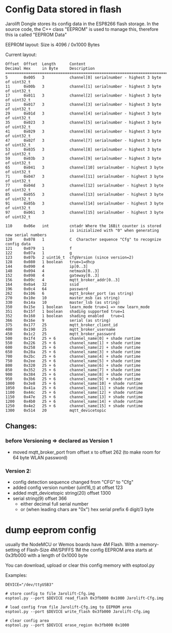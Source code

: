 # Config Data stored in flash

Jarolift Dongle stores its config data in the ESP8266 flash storage.
In the source code, the C++ class "EEPROM" is used to manage this, therefore
this ia called "EEPROM Data"

EEPROM layout: Size is 4096 / 0x1000 Bytes

Current layout:
```
Offset  Offset  Length      Content
Decimal Hex     in Byte     Description
=================================================================================
5       0x005   3           channel[0] serialnumber - highest 3 byte of uint32_t
11      0x00b   3           channel[1] serialnumber - highest 3 byte of uint32_t
17      0x011   3           channel[2] serialnumber - highest 3 byte of uint32_t
23      0x017   3           channel[3] serialnumber - highest 3 byte of uint32_t
29      0x01d   3           channel[4] serialnumber - highest 3 byte of uint32_t
35      0x023   3           channel[5] serialnumber - highest 3 byte of uint32_t
41      0x029   3           channel[6] serialnumber - highest 3 byte of uint32_t
47      0x02f   3           channel[7] serialnumber - highest 3 byte of uint32_t
53      0x035   3           channel[8] serialnumber - highest 3 byte of uint32_t
59      0x03b   3           channel[9] serialnumber - highest 3 byte of uint32_t
65      0x041   3           channel[10] serialnumber - highest 3 byte of uint32_t
71      0x047   3           channel[11] serialnumber - highest 3 byte of uint32_t
77      0x04d   3           channel[12] serialnumber - highest 3 byte of uint32_t
85      0x055   3           channel[13] serialnumber - highest 3 byte of uint32_t
91      0x05b   3           channel[14] serialnumber - highest 3 byte of uint32_t
97      0x061   3           channel[15] serialnumber - highest 3 byte of uint32_t

110     0x06e   int         cntadr Where the 16Bit counter is stored
                            is inizialized with "0" when generating new serial numbers
120     0x078   1           C  Character sequence "Cfg" to recognize config data
121     0x079   1           f
122     0x07a   1           g
123     0x07b   2 uint16_t  cfgVersion (since version=2)
128     0x080   1 boolean   true=1=dhcp
144     0x090   4           ip[0..3]
148     0x094   4           netmask[0..3]
152     0x098   4           gateway[0..3]
156     0x09c   4           mqtt_broker_addr[0..3]
164     0x0a4   32          ssid
196     0x0c4   64          password
262     0x106   6           mqtt_broker_port (as string)
270     0x10e   10          master_msb (as string)
330     0x14a   10          master_lsb (as string)
350     0x15e   1 boolean   learn_mode true=1 => new learn_mode
351     0x15f   1 boolean   shading supported true=1
352     0x160   1 boolean   shading enabled   true=1
366     0x16e   9           serial (as string)
375     0x177   25          mqtt_broker_client_id
400     0x190   25          mqtt_broker_username
450     0x1c2   25          mqtt_broker_password
500     0x1f4   25 + 6      channel_name[0] + shade runtime
550     0x226   25 + 6      channel_name[1] + shade runtime
600     0x258   25 + 6      channel_name[2] + shade runtime
650     0x28a   25 + 6      channel_name[3] + shade runtime
700     0x2bc   25 + 6      channel_name[4] + shade runtime
750     0x2ee   25 + 6      channel_name[5] + shade runtime
800     0x320   25 + 6      channel_name[6] + shade runtime
850     0x352   25 + 6      channel_name[7] + shade runtime
900     0x384   25 + 6      channel_name[8] + shade runtime
950     0x3b6   25 + 6      channel_name[9] + shade runtime
1000    0x3e8   25 + 6      channel_name[10] + shade runtime
1050    0x41a   25 + 6      channel_name[11] + shade runtime
1100    0x44c   25 + 6      channel_name[12] + shade runtime
1150    0x47e   25 + 6      channel_name[13] + shade runtime
1200    0x4b0   25 + 6      channel_name[14] + shade runtime
1250    0x4e2   25 + 6      channel_name[15] + shade runtime
1300    0x514   20          mqtt_devicetopic
```

## Changes:
### before Versioning => declared as Version 1
- moved mqtt_broker_port from offset x to offset 262
  (to make room for 64 byte WLAN password)

### Version 2:
- config detection sequence changed from "CFG" to "Cfg"
- added config version number (uint16_t) at offset 123
- added mqtt_devicetopic string(20) offset 1300
- serial string(9) offset 366
  - either decimal full serial number
  - or (when leading chars are "0x") hex serial prefix 6 digit/3 byte



# dump eeprom config

usually the NodeMCU or Wemos boards have 4M Flash.
With a memory-setting of Flash-Size 4M/SPIFFS 1M
the config EEPROM area starts at 0x3fb000 with a length of 0x1000 byte

You can download, upload or clear this config memory with esptool.py

Examples:
```
DEVICE="/dev/ttyUSB3"

# store config to file Jarolift-Cfg.img
esptool.py --port $DEVICE read_flash 0x3fb000 0x1000 Jarolift-Cfg.img

# load config from file Jarolift-Cfg.img to EEPROM area
esptool.py --port $DEVICE write_flash 0x3fb000 Jarolift-Cfg.img

# clear config area
esptool.py --port $DEVICE erase_region 0x3fb000 0x1000
```

